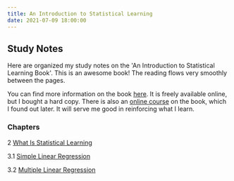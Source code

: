 ```yaml
---
title: An Introduction to Statistical Learning 
date: 2021-07-09 18:00:00
---
```


## Study Notes

Here are organized my study notes on the 'An Introduction to Statistical Learning Book'.
This is an awesome book! The reading flows very smoothly between the pages.

You can find more information on the book [here](https://www.statlearning.com/). It is freely available online, but I bought a hard copy.
There is also an [online course](https://www.statlearning.com/online-course) on the book, which I found out later.
It will serve me good in reinforcing what I learn.

### Chapters

2 [What Is Statistical Learning](../study_notes/statistical-learning-2-1)

3.1 [Simple Linear Regression](../study_notes/statistical-learning-3-1)

3.2 [Multiple Linear Regression](../study_notes/statistical-learning-3-2)
